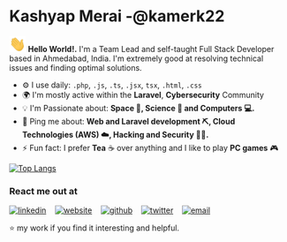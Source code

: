 # Kashyap Merai -@kamerk22

<img src="https://github.com/ABSphreak/ABSphreak/blob/master/gifs/Hi.gif" width="30px"> **Hello World!.** I'm a Team Lead and self-taught Full Stack Developer based in Ahmedabad, India. I'm extremely good at resolving technical issues and finding optimal solutions.


- ⚙️ I use daily: `.php`, `.js`, `.ts`, `.jsx`, `tsx`, `.html`, `.css`
- 🌍 I'm mostly active within the **Laravel**, **Cybersecurity** Community
- 💡  I'm Passionate about: **Space 🚀, Science 🔭 and Computers 💻.**
- 💬 Ping me about: **Web and Laravel development ⛏️, Cloud Technologies (AWS) ☁️, Hacking and Security 🐱‍👤.**
- ⚡ Fun fact: I prefer **Tea** ☕ over anything and I like to play **PC games** 🎮
  
[![Top Langs](https://github-readme-stats.vercel.app/api/top-langs/?username=kamerk22&hide_langs_below=1)](https://github.com/anuraghazra/github-readme-stats)

### React me out at
 [![linkedin](https://user-images.githubusercontent.com/25087769/87172072-530a5080-c2dc-11ea-8e2c-8ee4dbf3394b.png)](https://www.linkedin.com/in/kamerk22) &nbsp;&nbsp;
 [![website](https://user-images.githubusercontent.com/25087769/87173861-0aa06200-c2df-11ea-9614-da65c9c73692.png)](http://kamerk22.github.io) &nbsp;&nbsp;
 [![github](https://user-images.githubusercontent.com/25087769/87176037-2c4f1880-c2e2-11ea-8a13-41c90b711b9f.png)](https://github.com/kamerk22) &nbsp;&nbsp;
 [![twitter](https://user-images.githubusercontent.com/25087769/87172407-de83e180-c2dc-11ea-9479-a894758266c3.png)](https://www.twitter.com/kamerk22) &nbsp;&nbsp;
 [![email](https://user-images.githubusercontent.com/25087769/87174308-a4680f00-c2df-11ea-90b0-5fa1fa76d2f1.png)](mailto:kashyapk62@gmail.com)

⭐ my work if you find it interesting and helpful.
